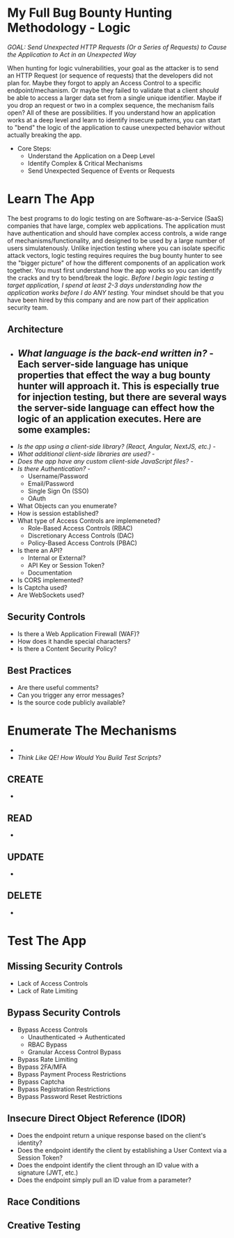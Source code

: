 # My Full Bug Bounty Hunting Methodology - Logic

*GOAL: Send Unexpected HTTP Requests (Or a Series of Requests) to Cause the Application to Act in an Unexpected Way*

When hunting for logic vulnerabilities, your goal as the attacker is to send an HTTP Request (or sequence of requests) that the developers did not plan for.  Maybe they forgot to apply an Access Control to a specific endpoint/mechanism.  Or maybe they failed to validate that a client *should* be able to access a larger data set from a single unique identifier.  Maybe if you drop an request or two in a complex sequence, the mechanism fails open?  All of these are possibilities.  If you understand how an application works at a deep level and learn to identify insecure patterns, you can start to "bend" the logic of the application to cause unexpected behavior without actually breaking the app.

- Core Steps:
    - Understand the Application on a Deep Level
    - Identify Complex & Critical Mechanisms
    - Send Unexpected Sequence of Events or Requests


# Learn The App

The best programs to do logic testing on are Software-as-a-Service (SaaS) companies that have large, complex web applications.  The application must have authentication and should have complex access controls, a wide range of mechanisms/functionality, and designed to be used by a large number of users simulatenously.  Unlike injection testing where you can isolate specific attack vectors, logic testing requires requires the bug bounty hunter to see the "bigger picture" of how the different components of an application work together.  You must first understand how the app works so you can identify the cracks and try to bend/break the logic.  *Before I begin logic testing a target application, I spend at least 2-3 days understanding how the application works before I do ANY testing.*  Your mindset should be that you have been hired by this company and are now part of their application security team.  

## Architecture

- *What language is the back-end written in?* - Each server-side language has unique properties that effect the way a bug bounty hunter will approach it.  This is especially true for injection testing, but there are several ways the server-side language can effect how the logic of an application executes.  Here are some examples:
    - 
- *Is the app using a client-side library? (React, Angular, NextJS, etc.)* - 
- *What additional client-side libraries are used?* - 
- *Does the app have any custom client-side JavaScript files?* - 
- *Is there Authentication?* - 
    - Username/Password
    - Email/Password
    - Single Sign On (SSO)
    - OAuth
- What Objects can you enumerate?
- How is session established?
- What type of Access Controls are implemeneted?
    - Role-Based Access Controls (RBAC)
    - Discretionary Access Controls (DAC)
    - Policy-Based Access Controls (PBAC)
- Is there an API?
    - Internal or External?
    - API Key or Session Token?
    - Documentation
- Is CORS implemented?
- Is Captcha used?
- Are WebSockets used?

## Security Controls

- Is there a Web Application Firewall (WAF)?
- How does it handle special characters?
- Is there a Content Security Policy?

## Best Practices

- Are there useful comments?
- Can you trigger any error messages?
- Is the source code publicly available?

# Enumerate The Mechanisms

- 
- *Think Like QE! How Would You Build Test Scripts?*

## CREATE
- 

## READ
- 

## UPDATE
- 

## DELETE
- 

# Test The App

## Missing Security Controls

- Lack of Access Controls
- Lack of Rate Limiting

## Bypass Security Controls

- Bypass Access Controls
    - Unauthenticated -> Authenticated
    - RBAC Bypass
    - Granular Access Control Bypass
- Bypass Rate Limiting
- Bypass 2FA/MFA
- Bypass Payment Process Restrictions
- Bypass Captcha
- Bypass Registration Restrictions
- Bypass Password Reset Restrictions

## Insecure Direct Object Reference (IDOR)

- Does the endpoint return a unique response based on the client's identity?
- Does the endpoint identify the client by establishing a User Context via a Session Token?
- Does the endpoint identify the client through an ID value with a signature (JWT, etc.)
- Does the endpoint simply pull an ID value from a parameter?

## Race Conditions


## Creative Testing